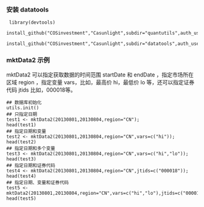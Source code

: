 ### 安装 datatools

```
 library(devtools)
 install_github("COSinvestment","Casunlight",subdir="quantutils",auth_user="*****",password="*****")
 install_github("COSinvestment","Casunlight",subdir="datatools",auth_user="*****",password="*****")
```

### mktData2 示例

mktData2 可以指定获取数据的时间范围 startDate 和 endDate ，指定市场所在区域 region ，指定变量 vars，比如，最高价 hi，最低价 lo 等，还可以指定证券代码 jtids 比如，000018等。

```
## 数据库初始化
utils.init()
## 只指定日期
test1 <- mktData2(20130801,20130804,region="CN");
head(test1)
## 指定日期和变量
test2 <- mktData2(20130801,20130804,region="CN",vars=c("hi"));
head(test2)
## 指定日期和多个变量
test3 <- mktData2(20130801,20130804,region="CN",vars=c("hi","lo"));
head(test3)
## 指定日期和证券代码
test4 <- mktData2(20130801,20130804,region="CN",jtids=c("000018"));
head(test4)
## 指定日期、变量和证券代码
test5 <- mktData2(20130801,20130804,region="CN",vars=c("hi","lo"),jtids=c("000018","000019"));
head(test5)
```
